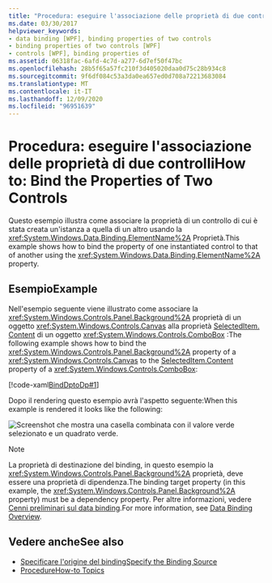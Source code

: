 ```yaml
---
title: "Procedura: eseguire l'associazione delle proprietà di due controlli"
ms.date: 03/30/2017
helpviewer_keywords:
- data binding [WPF], binding properties of two controls
- binding properties of two controls [WPF]
- controls [WPF], binding properties of
ms.assetid: 06318fac-6afd-4c7d-a277-6d7ef50f47bc
ms.openlocfilehash: 28b5f65a57fc210f3d405020daa0d75c28b934c8
ms.sourcegitcommit: 9f6df084c53a3da0ea657ed0d708a72213683084
ms.translationtype: MT
ms.contentlocale: it-IT
ms.lasthandoff: 12/09/2020
ms.locfileid: "96951639"
---
```

# <a name="how-to-bind-the-properties-of-two-controls"></a><span data-ttu-id="85752-102">Procedura: eseguire l'associazione delle proprietà di due controlli</span><span class="sxs-lookup"><span data-stu-id="85752-102">How to: Bind the Properties of Two Controls</span></span>

<span data-ttu-id="85752-103">Questo esempio illustra come associare la proprietà di un controllo di cui è stata creata un'istanza a quella di un altro usando la <xref:System.Windows.Data.Binding.ElementName%2A> Proprietà.</span><span class="sxs-lookup"><span data-stu-id="85752-103">This example shows how to bind the property of one instantiated control to that of another using the <xref:System.Windows.Data.Binding.ElementName%2A> property.</span></span>

## <a name="example"></a><span data-ttu-id="85752-104">Esempio</span><span class="sxs-lookup"><span data-stu-id="85752-104">Example</span></span>

<span data-ttu-id="85752-105">Nell'esempio seguente viene illustrato come associare la <xref:System.Windows.Controls.Panel.Background%2A> proprietà di un oggetto <xref:System.Windows.Controls.Canvas> alla proprietà [SelectedItem. Content](xref:System.Windows.Controls.ContentControl.Content%2A) di un oggetto <xref:System.Windows.Controls.ComboBox> :</span><span class="sxs-lookup"><span data-stu-id="85752-105">The following example shows how to bind the <xref:System.Windows.Controls.Panel.Background%2A> property of a <xref:System.Windows.Controls.Canvas> to the [SelectedItem.Content](xref:System.Windows.Controls.ContentControl.Content%2A) property of a <xref:System.Windows.Controls.ComboBox>:</span></span>

[!code-xaml[BindDptoDp#1](~/samples/snippets/csharp/VS_Snippets_Wpf/BindDPtoDP/CS/Window1.xaml#1)]

<span data-ttu-id="85752-106">Dopo il rendering questo esempio avrà l'aspetto seguente:</span><span class="sxs-lookup"><span data-stu-id="85752-106">When this example is rendered it looks like the following:</span></span>

![Screenshot che mostra una casella combinata con il valore verde selezionato e un quadrato verde.](./media/how-to-bind-the-properties-of-two-controls/data-binding-bind-background-canvas.png)

> [!NOTE]
> <span data-ttu-id="85752-108">La proprietà di destinazione del binding, in questo esempio la <xref:System.Windows.Controls.Panel.Background%2A> proprietà, deve essere una proprietà di dipendenza.</span><span class="sxs-lookup"><span data-stu-id="85752-108">The binding target property (in this example, the <xref:System.Windows.Controls.Panel.Background%2A> property) must be a dependency property.</span></span> <span data-ttu-id="85752-109">Per altre informazioni, vedere [Cenni preliminari sul data binding](/dotnet/desktop-wpf/data/data-binding-overview).</span><span class="sxs-lookup"><span data-stu-id="85752-109">For more information, see [Data Binding Overview](/dotnet/desktop-wpf/data/data-binding-overview).</span></span>

## <a name="see-also"></a><span data-ttu-id="85752-110">Vedere anche</span><span class="sxs-lookup"><span data-stu-id="85752-110">See also</span></span>

- [<span data-ttu-id="85752-111">Specificare l'origine del binding</span><span class="sxs-lookup"><span data-stu-id="85752-111">Specify the Binding Source</span></span>](how-to-specify-the-binding-source.md)
- [<span data-ttu-id="85752-112">Procedure</span><span class="sxs-lookup"><span data-stu-id="85752-112">How-to Topics</span></span>](data-binding-how-to-topics.md)
